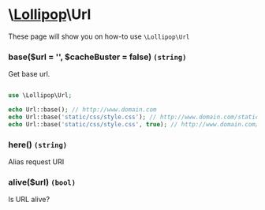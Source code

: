 # \\[Lollipop](http://github.com/4ldrich/lollipop-php)\Url

These page will show you on how-to use ```\Lollipop\Url``` 

### base($url = '', $cacheBuster = false) ```(string)```
Get base url.

```php

use \Lollipop\Url;

echo Url::base(); // http://www.domain.com
echo Url::base('static/css/style.css'); // http://www.domain.com/static/css/style.css
echo Url::base('static/css/style.css', true); // http://www.domain.com/static/css/style.css?1.0

```

### here() ```(string)```
Alias request URI

### alive($url) ```(bool)```
Is URL alive?
